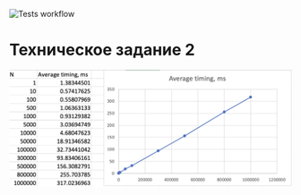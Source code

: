 ![Tests workflow](https://github.com/mamka101/tp_homework/actions/workflows/build.yml/badge.svg)
# Техническое задание 2
![timing graph](graph.png)